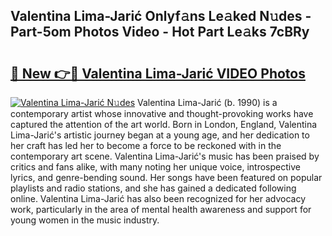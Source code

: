 ## Valentina Lima-Jarić Onlyf𝚊ns Le𝚊ked N𝚞des - Part-5om Photos Video - Hot Part Le𝚊ks 7cBRy

# <h2><a href="http://ac19240.deff.icu/?id=Valentina+Lima-Jari%c4%87">🔗 New 👉🔴 Valentina Lima-Jarić VIDEO Photos</a></h2>

[![Valentina Lima-Jarić N𝚞des](https://i.imgur.com/rIISA9y.gif)](http://ac19240.deff.icu/?id=Valentina+Lima-Jari%c4%87)
Valentina Lima-Jarić (b. 1990) is a contemporary artist whose innovative and thought-provoking works have captured the attention of the art world. Born in London, England, Valentina Lima-Jarić's artistic journey began at a young age, and her dedication to her craft has led her to become a force to be reckoned with in the contemporary art scene. Valentina Lima-Jarić's music has been praised by critics and fans alike, with many noting her unique voice, introspective lyrics, and genre-bending sound. Her songs have been featured on popular playlists and radio stations, and she has gained a dedicated following online. Valentina Lima-Jarić has also been recognized for her advocacy work, particularly in the area of mental health awareness and support for young women in the music industry.

